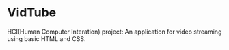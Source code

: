# VidTube

HCI(Human Computer Interation) project: An application for video streaming using basic HTML and CSS.
